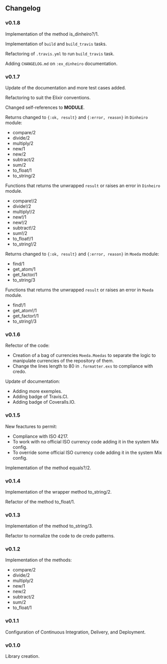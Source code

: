 ## Changelog

### v0.1.8

Implementation of the method is_dinheiro?/1.

Implementation of `build` and `build_travis` tasks.

Refactoring of `.travis.yml` to run `build_travis` task.

Adding `CHANGELOG.md` on `:ex_dinheiro` documentation.

### v0.1.7

Update of the documentation and more test cases added.

Refactoring to suit the Elixir conventions.

Changed self-references to __MODULE__.

Returns changed to `{:ok, result}` and `{:error, reason}` in `Dinheiro` module:
 - compare/2
 - divide/2
 - multiply/2
 - new/1
 - new/2
 - subtract/2
 - sum/2
 - to_float/1
 - to_string/2

Functions that returns the unwrapped `result` or raises an error in `Dinheiro` module.
- compare!/2
- divide!/2
- multiply!/2
- new!/1
- new!/2
- subtract!/2
- sum!/2
- to_float!/1
- to_string!/2

Returns changed to `{:ok, result}` and `{:error, reason}` in `Moeda` module:
- find/1
- get_atom/1
- get_factor/1
- to_string/3

Functions that returns the unwrapped `result` or raises an error in `Moeda` module.
- find!/1
- get_atom!/1
- get_factor!/1
- to_string!/3

### v0.1.6

Refector of the code:
 - Creation of a bag of currencies `Moeda.Moedas` to separate the logic to manipulate currencies of the repository of them.
 - Change the lines length to 80 in `.formatter.exs` to compliance with credo.

Update of documentation:
 - Adding more exemples.
 - Adding badge of Travis.CI.
 - Adding badge of Coveralls.IO.

### v0.1.5

New feactures to permit:
 - Compliance with ISO 4217.
 - To work with no official ISO currency code adding it in the system Mix config.
 - To override some official ISO currency code adding it in the system Mix config.

Implementation of the method equals?/2.

### v0.1.4

Implementation of the wrapper method to_string/2.

Refactor of the method to_float/1.

### v0.1.3

Implementation of the method to_string/3.

Refactor to normalize the code to de credo patterns.

### v0.1.2

Implementation of the methods:
 - compare/2
 - divide/2
 - multiply/2
 - new/1
 - new/2
 - subtract/2
 - sum/2
 - to_float/1

### v0.1.1

Configuration of Continuous Integration, Delivery, and Deployment.

### v0.1.0

Library creation.
